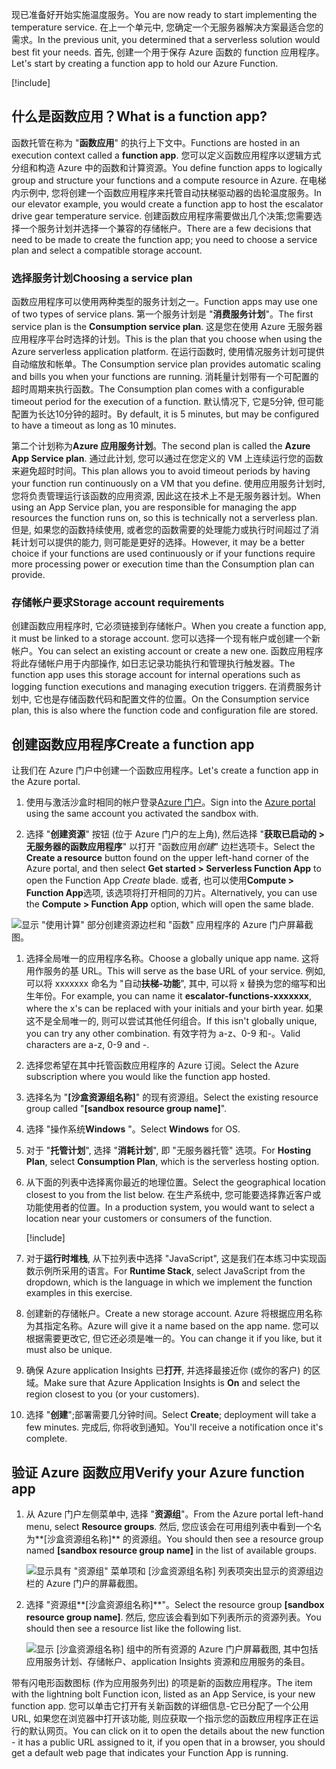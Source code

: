 <span data-ttu-id="c2789-101">现已准备好开始实施温度服务。</span><span class="sxs-lookup"><span data-stu-id="c2789-101">You are now ready to start implementing the temperature service.</span></span> <span data-ttu-id="c2789-102">在上一个单元中, 您确定一个无服务器解决方案最适合您的需求。</span><span class="sxs-lookup"><span data-stu-id="c2789-102">In the previous unit, you determined that a serverless solution would best fit your needs.</span></span> <span data-ttu-id="c2789-103">首先, 创建一个用于保存 Azure 函数的 function 应用程序。</span><span class="sxs-lookup"><span data-stu-id="c2789-103">Let's start by creating a function app to hold our Azure Function.</span></span>

[!include[](../../../includes/azure-sandbox-activate.md)]

## <a name="what-is-a-function-app"></a><span data-ttu-id="c2789-104">什么是函数应用？</span><span class="sxs-lookup"><span data-stu-id="c2789-104">What is a function app?</span></span>

<span data-ttu-id="c2789-105">函数托管在称为 "**函数应用**" 的执行上下文中。</span><span class="sxs-lookup"><span data-stu-id="c2789-105">Functions are hosted in an execution context called a **function app**.</span></span> <span data-ttu-id="c2789-106">您可以定义函数应用程序以逻辑方式分组和构造 Azure 中的函数和计算资源。</span><span class="sxs-lookup"><span data-stu-id="c2789-106">You define function apps to logically group and structure your functions and a compute resource in Azure.</span></span> <span data-ttu-id="c2789-107">在电梯内示例中, 您将创建一个函数应用程序来托管自动扶梯驱动器的齿轮温度服务。</span><span class="sxs-lookup"><span data-stu-id="c2789-107">In our elevator example, you would create a function app to host the escalator drive gear temperature service.</span></span> <span data-ttu-id="c2789-108">创建函数应用程序需要做出几个决策;您需要选择一个服务计划并选择一个兼容的存储帐户。</span><span class="sxs-lookup"><span data-stu-id="c2789-108">There are a few decisions that need to be made to create the function app; you need to choose a service plan and select a compatible storage account.</span></span>

### <a name="choosing-a-service-plan"></a><span data-ttu-id="c2789-109">选择服务计划</span><span class="sxs-lookup"><span data-stu-id="c2789-109">Choosing a service plan</span></span>

<span data-ttu-id="c2789-110">函数应用程序可以使用两种类型的服务计划之一。</span><span class="sxs-lookup"><span data-stu-id="c2789-110">Function apps may use one of two types of service plans.</span></span> <span data-ttu-id="c2789-111">第一个服务计划是 "**消费服务计划**"。</span><span class="sxs-lookup"><span data-stu-id="c2789-111">The first service plan is the **Consumption service plan**.</span></span> <span data-ttu-id="c2789-112">这是您在使用 Azure 无服务器应用程序平台时选择的计划。</span><span class="sxs-lookup"><span data-stu-id="c2789-112">This is the plan that you choose when using the Azure serverless application platform.</span></span> <span data-ttu-id="c2789-113">在运行函数时, 使用情况服务计划可提供自动缩放和帐单。</span><span class="sxs-lookup"><span data-stu-id="c2789-113">The Consumption service plan provides automatic scaling and bills you when your functions are running.</span></span> <span data-ttu-id="c2789-114">消耗量计划带有一个可配置的超时周期来执行函数。</span><span class="sxs-lookup"><span data-stu-id="c2789-114">The Consumption plan comes with a configurable timeout period for the execution of a function.</span></span> <span data-ttu-id="c2789-115">默认情况下, 它是5分钟, 但可能配置为长达10分钟的超时。</span><span class="sxs-lookup"><span data-stu-id="c2789-115">By default, it is 5 minutes, but may be configured to have a timeout as long as 10 minutes.</span></span>

<span data-ttu-id="c2789-116">第二个计划称为**Azure 应用服务计划**。</span><span class="sxs-lookup"><span data-stu-id="c2789-116">The second plan is called the **Azure App Service plan**.</span></span> <span data-ttu-id="c2789-117">通过此计划, 您可以通过在您定义的 VM 上连续运行您的函数来避免超时时间。</span><span class="sxs-lookup"><span data-stu-id="c2789-117">This plan allows you to avoid timeout periods by having your function run continuously on a VM that you define.</span></span> <span data-ttu-id="c2789-118">使用应用服务计划时, 您将负责管理运行该函数的应用资源, 因此这在技术上不是无服务器计划。</span><span class="sxs-lookup"><span data-stu-id="c2789-118">When using an App Service plan, you are responsible for managing the app resources the function runs on, so this is technically not a serverless plan.</span></span> <span data-ttu-id="c2789-119">但是, 如果您的函数持续使用, 或者您的函数需要的处理能力或执行时间超过了消耗计划可以提供的能力, 则可能是更好的选择。</span><span class="sxs-lookup"><span data-stu-id="c2789-119">However, it may be a better choice if your functions are used continuously or if your functions require more processing power or execution time than the Consumption plan can provide.</span></span>

### <a name="storage-account-requirements"></a><span data-ttu-id="c2789-120">存储帐户要求</span><span class="sxs-lookup"><span data-stu-id="c2789-120">Storage account requirements</span></span>

<span data-ttu-id="c2789-121">创建函数应用程序时, 它必须链接到存储帐户。</span><span class="sxs-lookup"><span data-stu-id="c2789-121">When you create a function app, it must be linked to a storage account.</span></span> <span data-ttu-id="c2789-122">您可以选择一个现有帐户或创建一个新帐户。</span><span class="sxs-lookup"><span data-stu-id="c2789-122">You can select an existing account or create a new one.</span></span> <span data-ttu-id="c2789-123">函数应用程序将此存储帐户用于内部操作, 如日志记录功能执行和管理执行触发器。</span><span class="sxs-lookup"><span data-stu-id="c2789-123">The function app uses this storage account for internal operations such as logging function executions and managing execution triggers.</span></span> <span data-ttu-id="c2789-124">在消费服务计划中, 它也是存储函数代码和配置文件的位置。</span><span class="sxs-lookup"><span data-stu-id="c2789-124">On the Consumption service plan, this is also where the function code and configuration file are stored.</span></span>

## <a name="create-a-function-app"></a><span data-ttu-id="c2789-125">创建函数应用程序</span><span class="sxs-lookup"><span data-stu-id="c2789-125">Create a function app</span></span>

<span data-ttu-id="c2789-126">让我们在 Azure 门户中创建一个函数应用程序。</span><span class="sxs-lookup"><span data-stu-id="c2789-126">Let's create a function app in the Azure portal.</span></span>

1. <span data-ttu-id="c2789-127">使用与激活沙盒时相同的帐户登录[Azure 门户](https://portal.azure.com/learn.docs.microsoft.com?azure-portal=true)。</span><span class="sxs-lookup"><span data-stu-id="c2789-127">Sign into the [Azure portal](https://portal.azure.com/learn.docs.microsoft.com?azure-portal=true) using the same account you activated the sandbox with.</span></span>

1. <span data-ttu-id="c2789-128">选择 "**创建资源**" 按钮 (位于 Azure 门户的左上角), 然后选择 "**获取已启动的 > 无服务器的函数应用程序**" 以打开 "函数应用*创建*" 边栏选项卡。</span><span class="sxs-lookup"><span data-stu-id="c2789-128">Select the **Create a resource** button found on the upper left-hand corner of the Azure portal, and then select **Get started > Serverless Function App** to open the Function App *Create* blade.</span></span> <span data-ttu-id="c2789-129">或者, 也可以使用**Compute > Function App**选项, 该选项将打开相同的刀片。</span><span class="sxs-lookup"><span data-stu-id="c2789-129">Alternatively, you can use the **Compute > Function App** option, which will open the same blade.</span></span>

  ![显示 "使用计算" 部分创建资源边栏和 "函数" 应用程序的 Azure 门户屏幕截图。](../media/3-create-function-app-blade.png)

1. <span data-ttu-id="c2789-131">选择全局唯一的应用程序名称。</span><span class="sxs-lookup"><span data-stu-id="c2789-131">Choose a globally unique app name.</span></span> <span data-ttu-id="c2789-132">这将用作服务的基 URL。</span><span class="sxs-lookup"><span data-stu-id="c2789-132">This will serve as the base URL of your service.</span></span> <span data-ttu-id="c2789-133">例如, 可以将 xxxxxxx 命名为 "自动**扶梯-功能**", 其中, 可以将 x 替换为您的缩写和出生年份。</span><span class="sxs-lookup"><span data-stu-id="c2789-133">For example, you can name it **escalator-functions-xxxxxxx**, where the x's can be replaced with your initials and your birth year.</span></span> <span data-ttu-id="c2789-134">如果这不是全局唯一的, 则可以尝试其他任何组合。</span><span class="sxs-lookup"><span data-stu-id="c2789-134">If this isn't globally unique, you can try any other combination.</span></span> <span data-ttu-id="c2789-135">有效字符为 a-z、0-9 和-。</span><span class="sxs-lookup"><span data-stu-id="c2789-135">Valid characters are a-z, 0-9 and -.</span></span>

1. <span data-ttu-id="c2789-136">选择您希望在其中托管函数应用程序的 Azure 订阅。</span><span class="sxs-lookup"><span data-stu-id="c2789-136">Select the Azure subscription where you would like the function app hosted.</span></span>

1. <span data-ttu-id="c2789-137">选择名为 "**<rgn>[沙盒资源组名称]</rgn>**" 的现有资源组。</span><span class="sxs-lookup"><span data-stu-id="c2789-137">Select the existing resource group called "**<rgn>[sandbox resource group name]</rgn>**".</span></span>

1. <span data-ttu-id="c2789-138">选择 "操作系统**Windows** "。</span><span class="sxs-lookup"><span data-stu-id="c2789-138">Select **Windows** for OS.</span></span>

1. <span data-ttu-id="c2789-139">对于 "**托管计划**", 选择 "**消耗计划**", 即 "无服务器托管" 选项。</span><span class="sxs-lookup"><span data-stu-id="c2789-139">For **Hosting Plan**, select **Consumption Plan**, which is the serverless hosting option.</span></span>

1. <span data-ttu-id="c2789-140">从下面的列表中选择离你最近的地理位置。</span><span class="sxs-lookup"><span data-stu-id="c2789-140">Select the geographical location closest to you from the list below.</span></span> <span data-ttu-id="c2789-141">在生产系统中, 您可能要选择靠近客户或功能使用者的位置。</span><span class="sxs-lookup"><span data-stu-id="c2789-141">In a production system, you would want to select a location near your customers or consumers of the function.</span></span>

    [!include[](../../../includes/azure-sandbox-regions-first-mention-note-friendly.md)]

1. <span data-ttu-id="c2789-142">对于**运行时堆栈**, 从下拉列表中选择 "JavaScript", 这是我们在本练习中实现函数示例所采用的语言。</span><span class="sxs-lookup"><span data-stu-id="c2789-142">For **Runtime Stack**, select JavaScript from the dropdown, which is the language in which we implement the function examples in this exercise.</span></span>

1. <span data-ttu-id="c2789-143">创建新的存储帐户。</span><span class="sxs-lookup"><span data-stu-id="c2789-143">Create a new storage account.</span></span> <span data-ttu-id="c2789-144">Azure 将根据应用名称为其指定名称。</span><span class="sxs-lookup"><span data-stu-id="c2789-144">Azure will give it a name based on the app name.</span></span> <span data-ttu-id="c2789-145">您可以根据需要更改它, 但它还必须是唯一的。</span><span class="sxs-lookup"><span data-stu-id="c2789-145">You can change it if you like, but it must also be unique.</span></span>

1. <span data-ttu-id="c2789-146">确保 Azure application Insights 已**打开**, 并选择最接近你 (或你的客户) 的区域。</span><span class="sxs-lookup"><span data-stu-id="c2789-146">Make sure that Azure Application Insights is **On** and select the region closest to you (or your customers).</span></span>

1. <span data-ttu-id="c2789-147">选择 "**创建**";部署需要几分钟时间。</span><span class="sxs-lookup"><span data-stu-id="c2789-147">Select **Create**; deployment will take a few minutes.</span></span> <span data-ttu-id="c2789-148">完成后, 你将收到通知。</span><span class="sxs-lookup"><span data-stu-id="c2789-148">You'll receive a notification once it's complete.</span></span>

## <a name="verify-your-azure-function-app"></a><span data-ttu-id="c2789-149">验证 Azure 函数应用</span><span class="sxs-lookup"><span data-stu-id="c2789-149">Verify your Azure function app</span></span>

1. <span data-ttu-id="c2789-150">从 Azure 门户左侧菜单中, 选择 "**资源组**"。</span><span class="sxs-lookup"><span data-stu-id="c2789-150">From the Azure portal left-hand menu, select **Resource groups**.</span></span> <span data-ttu-id="c2789-151">然后, 您应该会在可用组列表中看到一个名为**<rgn>[沙盒资源组名称]</rgn>** 的资源组。</span><span class="sxs-lookup"><span data-stu-id="c2789-151">You should then see a resource group named **<rgn>[sandbox resource group name]</rgn>** in the list of available groups.</span></span>

    ![显示具有 "资源组" 菜单项和 <rgn> [沙盒资源组名称] </rgn> 列表项突出显示的资源组边栏的 Azure 门户的屏幕截图。](../media/3-resource-group.png)

1. <span data-ttu-id="c2789-153">选择 "资源组**<rgn>[沙盒资源组名称]</rgn>**"。</span><span class="sxs-lookup"><span data-stu-id="c2789-153">Select the resource group **<rgn>[sandbox resource group name]</rgn>**.</span></span> <span data-ttu-id="c2789-154">然后, 您应该会看到如下列表所示的资源列表。</span><span class="sxs-lookup"><span data-stu-id="c2789-154">You should then see a resource list like the following list.</span></span>

    ![显示 <rgn> [沙盒资源组名称] </rgn> 组中的所有资源的 Azure 门户屏幕截图, 其中包括应用服务计划、存储帐户、application Insights 资源和应用服务的条目。](../media/3-resource-list.png)

<span data-ttu-id="c2789-156">带有闪电形函数图标 (作为应用服务列出) 的项是新的函数应用程序。</span><span class="sxs-lookup"><span data-stu-id="c2789-156">The item with the lightning bolt Function icon, listed as an App Service, is your new function app.</span></span> <span data-ttu-id="c2789-157">您可以单击它打开有关新函数的详细信息-它已分配了一个公用 URL, 如果您在浏览器中打开该功能, 则应获取一个指示您的函数应用程序正在运行的默认网页。</span><span class="sxs-lookup"><span data-stu-id="c2789-157">You can click on it to open the details about the new function - it has a public URL assigned to it, if you open that in a browser, you should get a default web page that indicates your Function App is running.</span></span>

